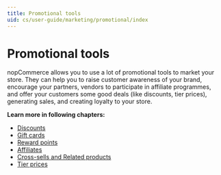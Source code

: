 ```yaml
---
title: Promotional tools
uid: cs/user-guide/marketing/promotional/index
---
```


# Promotional tools

nopCommerce allows you to use a lot of promotional tools to market your store. They can help you to raise customer awareness of your brand, encourage your partners, vendors to participate in affiliate programmes, and offer your customers some good deals (like discounts, tier prices), generating sales, and creating loyalty to your store.

**Learn more in following chapters:**

- [Discounts](xref:cs/user-guide/marketing/promotional/discounts/index)
- [Gift cards](xref:cs/user-guide/marketing/promotional/gift-cards)
- [Reward points](xref:cs/user-guide/marketing/promotional/reward-points)
- [Affiliates](xref:cs/user-guide/marketing/promotional/affiliates)
- [Cross-sells and Related products](xref:cs/user-guide/marketing/promotional/cross-sells-related-products)
- [Tier prices](xref:cs/user-guide/marketing/promotional/tier-prices)